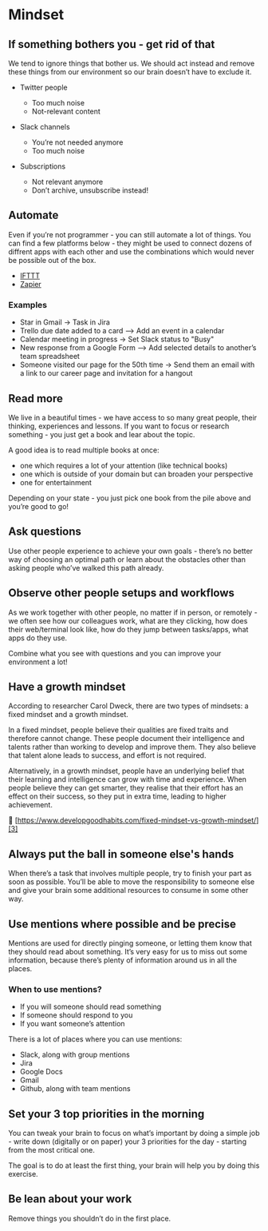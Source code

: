 # Mindset

## If something bothers you - get rid of that

We tend to ignore things that bother us. We should act instead and remove these things from our environment so our brain doesn’t have to exclude it.

* Twitter people
	* Too much noise
	* Not-relevant content

* Slack channels
	* You’re not needed anymore
	* Too much noise

* Subscriptions
	* Not relevant anymore
	* Don’t archive, unsubscribe instead!

## Automate

Even if you’re not programmer - you can still automate a lot of things. You can find a few platforms below - they might be used to connect dozens of diffrent apps with each other and use the combinations which would never be possible out of the box.

* [IFTTT][1]
* [Zapier][2]

### Examples

* Star in Gmail -\> Task in Jira
* Trello due date added to a card —\> Add an event in a calendar
* Calendar meeting in progress -\> Set Slack status to "Busy"
* New response from a Google Form —\> Add selected details to another’s team spreadsheet
* Someone visited our page for the 50th time -\> Send them an email with a link to our career page and invitation for a hangout

## Read more

We live in a beautiful times - we have access to so many great people, their thinking, experiences and lessons. If you want to focus or research something - you just get a book and lear about the topic.

A good idea is to read multiple books at once:

* one which requires a lot of your attention (like technical books)
* one which is outside of your domain but can broaden your perspective
* one for entertainment

Depending on your state - you just pick one book from the pile above and you’re good to go!

## Ask questions

Use other people experience to achieve your own goals - there’s no better way of choosing an optimal path or learn about the obstacles other than asking people who’ve walked this path already.

## Observe other people setups and workflows

As we work together with other people, no matter if in person, or remotely - we often see how our colleagues work, what are they clicking, how does their web/terminal look like, how do they jump between tasks/apps, what apps do they use.

Combine what you see with questions and you can improve your environment a lot!

## Have a growth mindset

According to researcher Carol Dweck, there are two types of mindsets: a fixed mindset and a growth mindset.

In a fixed mindset, people believe their qualities are fixed traits and therefore cannot change. These people document their intelligence and talents rather than working to develop and improve them. They also believe that talent alone leads to success, and effort is not required.

Alternatively, in a growth mindset, people have an underlying belief that their learning and intelligence can grow with time and experience. When people believe they can get smarter, they realise that their effort has an effect on their success, so they put in extra time, leading to higher achievement.

🔗 [https://www.developgoodhabits.com/fixed-mindset-vs-growth-mindset/][3]

## Always put the ball in someone else's hands

When there’s a task that involves multiple people, try to finish your part as soon as possible. You’ll be able to move the responsibility to someone else and give your brain some additional resources to consume in some other way.

## Use mentions where possible and be precise

Mentions are used for directly pinging someone, or letting them know that they should read about something. It’s very easy for us to miss out some information, because there’s plenty of information around us in all the places.

### When to use mentions?

* If you will someone should read something
* If someone should respond to you
* If you want someone’s attention

There is a lot of places where you can use mentions:

* Slack, along with group mentions
* Jira
* Google Docs
* Gmail
* Github, along with team mentions

## Set your 3 top priorities in the morning

You can tweak your brain to focus on what’s important by doing a simple job - write down (digitally or on paper) your 3 priorities for the day - starting from the most critical one.

The goal is to do at least the first thing, your brain will help you by doing this exercise.

## Be lean about your work

Remove things you shouldn’t do in the first place.

[1]:	https://ifttt.com/
[2]:	https://zapier.com/
[3]:	https://www.developgoodhabits.com/fixed-mindset-vs-growth-mindset/

